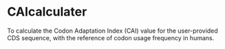 # CAIcalculater
To calculate the Codon Adaptation Index (CAI) value for the user-provided CDS sequence, with the reference of codon usage frequency in humans.
